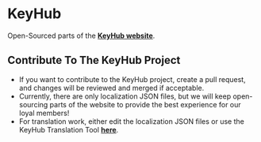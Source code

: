 # KeyHub
Open-Sourced parts of the [**KeyHub website**](https://key-hub.eu/).

## Contribute To The KeyHub Project
- If you want to contribute to the KeyHub project, create a pull request, and changes will be reviewed and merged if acceptable.
- Currently, there are only localization JSON files, but we will keep open-sourcing parts of the website to provide the best experience for our loyal members!
- For translation work, either edit the localization JSON files or use the KeyHub Translation Tool [**here**](https://jondycz.github.io/KeyHub-tt/).
